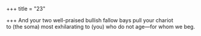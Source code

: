+++
title = "23"

+++
And your two well-praised bullish fallow bays pull your chariot  
to (the soma) most exhilarating to (you) who do not age—for whom  we beg.  